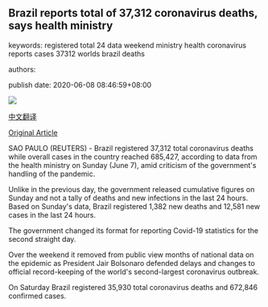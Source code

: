 ## Brazil reports total of 37,312 coronavirus deaths, says health ministry

keywords: registered total 24 data weekend ministry health coronavirus reports cases 37312 worlds brazil deaths

authors: 

publish date: 2020-06-08 08:46:59+08:00

![](https://www.straitstimes.com/sites/default/files/styles/x_large/public/articles/2020/06/08/ab_brazil-testing_080620.jpg?itok=70JtbmGU)

[中文翻译](Brazil%20reports%20total%20of%2037%2C312%20coronavirus%20deaths%2C%20says%20health%20ministry_zh.md)

[Original Article](https://www.straitstimes.com/world/americas/brazil-reports-total-of-37312-coronavirus-deaths-says-health-ministry)

SAO PAULO (REUTERS) - Brazil registered 37,312 total coronavirus deaths while overall cases in the country reached 685,427, according to data from the health ministry on Sunday (June 7), amid criticism of the government's handling of the pandemic.

Unlike in the previous day, the government released cumulative figures on Sunday and not a tally of deaths and new infections in the last 24 hours. Based on Sunday's data, Brazil registered 1,382 new deaths and 12,581 new cases in the last 24 hours.

The government changed its format for reporting Covid-19 statistics for the second straight day.

Over the weekend it removed from public view months of national data on the epidemic as President Jair Bolsonaro defended delays and changes to official record-keeping of the world's second-largest coronavirus outbreak.

On Saturday Brazil registered 35,930 total coronavirus deaths and 672,846 confirmed cases.